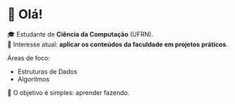 # 👋 Olá! 

🎓 Estudante de **Ciência da Computação** (UFRN).  
📌 Interesse atual: **aplicar os conteúdos da faculdade em projetos práticos**.  

Áreas de foco:
- Estruturas de Dados  
- Algoritmos  

🎯 O objetivo é simples: aprender fazendo.
